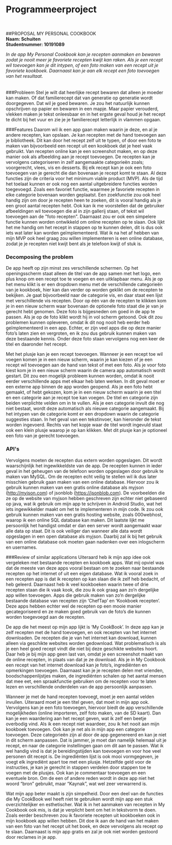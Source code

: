 # Programmeerproject
<br>

##PROPOSAL MY PERSONAL COOKBOOK
<br>
**Naam: Schuiten<br>
Studentnummer: 10191089**

*In de app My Personal Cookbook kan je recepten aanmaken en bewaren zodat je nooit meer je favoriete recepten kwijt kan raken. Als je een recept wil toevoegen kan je dit intypen, of een foto maken van een recept uit je favoriete kookboek. Daarnaast kan je aan elk recept een foto toevoegen van het resultaat.*
<br>
<br>
<br>
###Probleem
Stel je wilt dat heerlijke recept bewaren dat alleen je moeder kan maken. Of dat familierecept dat van generatie op generatie wordt doorgegeven. Dat wil je goed bewaren. Je zou het natuurlijk kunnen opschrijven op papier en bewaren in een mapje. Maar papier verouderd, vlekken maken je tekst onleesbaar en in het ergste geval houd je het recept te dicht bij het vuur en zie je je familierecept letterlijk in vlammen opgaan. 

###Features
Daarom wil ik een app gaan maken waarin je deze, en al je andere recepten, kan opslaan. Je kan recepten met de hand toevoegen aan je bibliotheek. Dit kan door het recept zelf uit te typen, of door een foto te maken van bijvoorbeeld een recept uit een kookboek dat je heel vaak gebruikt. Van recepten online kan je een screenshot maken, en op deze manier ook als afbeelding aan je recept toevoegen. De recepten kan je vervolgens categoriseren in zelf aangemaakte categorieën zoals; voorgerecht, vlees, vis en desserts.  Bij elk recept kan je ook een foto toevoegen van je gerecht die dan bovenaan je recept komt te staan. Al deze functies zijn de criteria voor het minimum viable product (MVP). Als de tijd het toelaat kunnen er ook nog een aantal uitgebreidere functies worden toegevoegd. Zoals een favoriet functie, waarmee je favoriete recepten  in elke categorie bovenaan worden geplaatst. Een zoekfunctie zou ook heel handig zijn om door je recepten heen te zoeken, dit is vooral handig als je een groot aantal recepten hebt. Ook kan ik me voorstellen dat de gebruiker afbeeldingen wil toevoegen die al in zijn gallerij staan, of tekst wil toevoegen aan de "foto recepten". Daarnaast zou er ook een simpelere functie kunnen worden ontwikkeld om online recepten op te slaan. Ook lijkt het me handig om het recept in stappen op te kunnen delen, dit is dus ook iets wat later kan worden geïmplementeerd. Wat ik na het af hebben van mijn MVP ook heel graag zou willen implementeren is een online database, zodat je je recepten niet kwijt bent als je telefoon kwijt of stuk is.

### Decomposing the problem
De app heeft op zijn minst zes verschillende schermen. Op het openingsscherm staat alleen de titel van de app samen met het logo, een plus knop om een recept toe te voegen en een uitklapbaar menu. Als je op het menu klikt is er een dropdown menu met de verschillende categorieën van je kookboek, hier kan dan verder op worden geklikt om de recepten te bekijken. Je gaat bijvoorbeeld naar de categorie vis, en daar staat een lijst met verschillende vis recepten. Door op één van de recepten te klikken kom je in een nieuw scherm waar bovenaan de optionele foto staat die je van je gerecht hebt genomen. Deze foto is bijgesneden om goed in de app te passen. Als je op de foto klikt wordt hij in vol scherm getoond. Ook dit zou problemen kunnen opleveren, omdat ik dit nog nooit heb eerder heb geïmplementeerd in een app. Echter, er zijn veel apps die op deze manier foto’s laten zien en vergroten, en ik zou dus gebruik kunnen maken van deze bestaande kennis. Onder deze foto staan vervolgens nog een keer de titel en daaronder het recept. 

Met het plusje kan je een recept toevoegen. Wanneer je een recept toe wil voegen komen je in een nieuw scherm, waarin je kan kiezen of je een recept wil toevoegen aan de hand van tekst of met een foto. Als je voor foto kiest kom je in een nieuw scherm waarin de camera app automatisch  wordt gestart. Dit zou een mogelijk probleem kunnen worden, omdat ik nooit eerder verschillende apps met elkaar heb laten werken. In dit geval moet er een externe app binnen de app worden geopend. Als je een foto hebt gemaakt, of hebt gekozen, kom je in een nieuw scherm waarin je een titel en een categorie aan je recept toe kan voegen. De titel en categorie zijn beiden verplichte velden om in te vullen. Als je een categorie invult die nog niet bestaat, wordt deze automatisch als nieuwe categorie aangemaakt. Bij het intypen van de categorie komt er een dropdown waarin de categorie suggesties staan. In het geval van een tekstinvoer, kan hieronder de tekst worden ingevoerd. Rechts van het kopje waar de titel wordt ingevuld staat ook een klein plusje waarop je op kan klikken. Met dit plusje kan je optioneel een foto van je gerecht toevoegen. 

### API's
Vervolgens moeten de recepten dus extern worden opgeslagen. Dit wordt waarschijnlijk het ingewikkeldste van de app. De recepten kunnen in ieder geval in het geheugen van de telefoon worden opgeslagen door gebruik te maken van MySQL. Om de recepten echt veilig te stellen wil ik dus later misschien gebruik gaan maken van een online database. Hiervoor zou ik gebruik kunnen maken van een gratis online database als myjson (http://myjson.com) of jsonblob (https://jsonblob.com). De voorbeelden die ze op de website van myjson hebben geschreven zijn echter niet gebaseerd op java, wat ik gebruik om mijn app te schrijven in Android Studio, wat het iets ingewikkelder maakt om het te implementeren in mijn code. Ik zou ook gebruik kunnen maken van een gratis hosting website, zoals 000webhost, waarop ik een online SQL database kan maken. Dit laatste lijkt me persoonlijk het handigst omdat er dan een server wordt aangemaakt waar alle data op staat. Dit is ook veiliger dan wanneer alle data wordt opgeslagen in een open database als myjson. Daarbij zal ik bij het gebruik van een online database ook moeten gaan nadenken over een inlogscherm en usernames. 

###Review of similar applications
Uiteraard heb ik mijn app idee ook vergeleken met bestaande recepten en kookboek apps. Wat mij opviel was dat de meeste van deze apps vooral bestaan om te zoeken naar bestaande recepten op het internet of uit een eigen database. Wat ik vooral zoek in een recepten app is dat ik recepten op kan slaan die ik zelf heb bedacht, of heb geleerd. Daarnaast heb ik veel kookboeken waarin twee of drie recepten staan die ik vaak kook, die zou ik ook graag aan zo’n dergelijke app willen toevoegen. Apps die gebruik maken van zo’n dergelijke bestaande database van recepten zijn ‘ChefTap’ en ‘Kookboek recepten’. Deze apps hebben echter wel de recepten op een mooie manier gecategoriseerd en ze maken goed gebruik van de foto’s die kunnen worden toegevoegd aan de recepten.  

De app die het meest op mijn app lijkt is ‘My CookBook’. In deze app kan je zelf recepten met de hand toevoegen, en ook recepten van het internet downloaden. De recepten die je van het internet kan download, kunnen alleen via geschikte websites worden gedownload. Wat problematisch is als je een heel goed recept vindt die niet bij deze geschikte websites hoort. Daar heb je bij mijn app geen last van, omdat je een screenshot maakt van de online recepten, in plaats van dat je ze download.  Als je in My Cookbook een recept van het internet download kan je foto’s, ingrediënten en opmerkingen toevoegen. Daarnaast kan je je recepten delen met vrienden, boodschappenlijstjes maken, de ingrediënten schalen op het aantal mensen dat mee eet, een spraakfunctie gebruiken om de recepten voor te laten lezen en verschillende onderdelen van de app persoonlijk aanpassen. 

Wanneer je met de hand recepten toevoegt, moet je een aantal velden invullen. Uiteraard moet je een titel geven, dat moet in mijn  app ook. Vervolgens kan je een foto toevoegen, hiervoor biedt de app verschillende mogelijkheden (online importeren, zelf foto maken, van de SD kaart).  Dan kan je een waardering aan het recept geven, wat ik zelf een beetje overbodig vind. Als ik een recept niet waardeer, zou ik het nooit aan mijn kookboek toevoegen. Ook kan je net als in mijn app een categorie toevoegen. Deze categorieën zijn al door de app gegenereerd en kan je niet in dit scherm aanpassen. Dat is jammer, je moet dan namelijk helemaal uit je recept, en naar de categorie instellingen gaan om dit aan te passen. Wat ik wel handig vind is dat je bereidingstijden kan toevoegen en voor hoe veel personen dit recept is. De ingrediënten lijst is ook mooi vormgegeven, je voegt elk ingrediënt apart toe met een plusje. Hetzelfde geld voor de instructies, je kan je gerecht in stappen verdelen door stappen toe te voegen met de plusjes. Ook kan je commentaar toevoegen en een eventuele bron. Om de een of andere reden wordt in deze app niet het woord “bron” gebruikt, maar “Kaynak”, wat wel zeer verwarrend is. 

Wat mijn app beter maakt  is zijn simpelheid. Door een deel van de functies die My CookBook wel heeft niet te gebruiken wordt mijn app een stuk overzichtelijker en esthetischer. Wat ik in het aanmaken van recepten in My Cookbook ook mis, is dat je verplicht bent om het in tekstvorm te doen. Zoals eerder beschreven zou ik favoriete recepten uit kookboeken ook in mijn kookboek app willen hebben. Dit doe ik aan de hand van het maken van een foto van het recept uit het boek, en deze vervolgens als recept op te slaan. Daarnaast is mijn app gratis en zal je ook niet worden gestoord door reclames in je app. 
